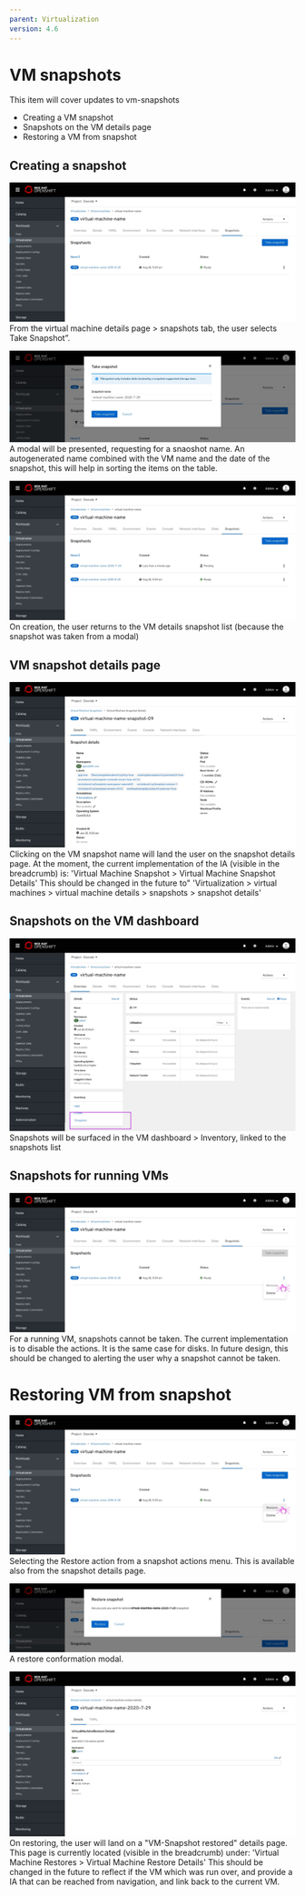 ```yaml
---
parent: Virtualization
version: 4.6
---
```


# VM snapshots

This item will cover updates to vm-snapshots
- Creating a VM snapshot
- Snapshots on the VM details page
- Restoring a VM from snapshot

## Creating a snapshot

![Virtualization - VM snapshots tab](img/0-0.jpg)
From the virtual machine details  page > snapshots tab, the user selects Take Snapshot”.

![Virtualization - take snapshot](img/0-1.jpg)
A modal will be presented, requesting for a snaoshot name.
An autogenerated name combined with the VM name and the date of the snapshot, this will help in sorting the items on the table.

![Virtualization - VM snapshot taken](img/0-2.jpg)
On creation, the user returns to the VM details snapshot list (because the snapshot was taken from a modal)

## VM snapshot details page

![Virtualization - VM snapshot details page](img/1-0.jpg)
Clicking on the VM snapshot name will land the user on the snapshot details page.
At the moment, the current implementation of the IA (visible in the breadcrumb) is:
'Virtual Machine Snapshot > Virtual Machine Snapshot Details'
This should be changed in the future to"
'Virtualization > virtual machines > virtual machine details > snapshots > snapshot details'

## Snapshots on the VM dashboard

![Virtualization - VM dashboard](img/2-0.jpg)
Snapshots will be surfaced in the VM dashboard > Inventory, linked to the snapshots list

## Snapshots for running VMs

![Virtualization - Running VM](img/4-0.jpg)
For a running VM, snapshots cannot be taken.
The current implementation is to disable the actions.
It is the same case for disks.
In future design, this should be changed to alerting the user why a snapshot cannot be taken.



# Restoring VM from snapshot

![Virtualization - restore from snapshot](img/3-0.jpg)
Selecting the Restore action from a snapshot actions menu.
This is available also from the snapshot details page.

![Virtualization - restore from snapshot](img/3-1.jpg)
A restore conformation modal.

![Virtualization - restore from snapshot](img/3-2.jpg)
On restoring, the user will land on a "VM-Snapshot restored" details page.
This page is currently located (visible in the breadcrumb) under:
'Virtual Machine Restores > Virtual Machine Restore Details'
This should be changed in the future to reflect if the VM which was run over, and provide a IA that can be reached from navigation, and link back to the current VM.
